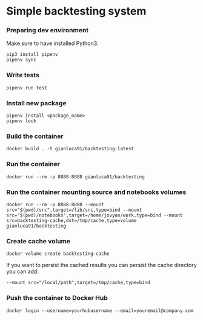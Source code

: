 # Simple backtesting system

### Preparing dev environment

Make sure to have installed Python3.

```
pip3 install pipenv
pipenv sync
```

### Write tests

```
pipenv run test
```

### Install new package

```
pipenv install <package_name>
pipenv lock
```

### Build the container

`docker build . -t gianluca91/backtesting:latest`

### Run the container

`docker run --rm -p 8888:8888 gianluca91/backtesting`

### Run the container mounting source and notebooks volumes

`docker run --rm -p 8888:8888 --mount src="$(pwd)/src",target=/lib/src,type=bind --mount src="$(pwd)/notebooks",target=/home/jovyan/work,type=bind --mount src=backtesting-cache,dst=/tmp/cache,type=volume gianluca91/backtesting`

### Create cache volume
`docker volume create backtesting-cache`

If you want to persist the cached results you can persist the cache directory you can add:

`--mount src="/local/path",target=/tmp/cache,type=bind`

### Push the container to Docker Hub

`docker login --username=yourhubusername --email=youremail@company.com`

